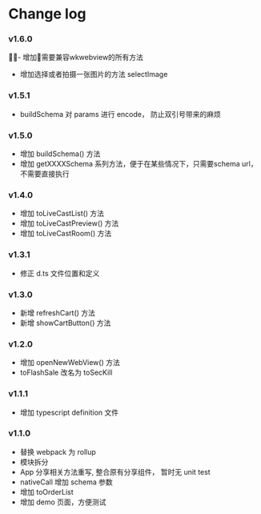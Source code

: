 # Change log

### v1.6.0

- 增加需要兼容wkwebview的所有方法
- 增加选择或者拍摄一张图片的方法 selectImage

### v1.5.1

- buildSchema 对 params 进行 encode， 防止双引号带来的麻烦

### v1.5.0

- 增加 buildSchema() 方法
- 增加 getXXXXSchema 系列方法，便于在某些情况下，只需要schema url，不需要直接执行

### v1.4.0

- 增加 toLiveCastList() 方法
- 增加 toLiveCastPreview() 方法
- 增加 toLiveCastRoom() 方法

### v1.3.1

- 修正 d.ts 文件位置和定义

### v1.3.0

- 新增 refreshCart() 方法
- 新增 showCartButton() 方法

### v1.2.0

- 增加 openNewWebView() 方法
- toFlashSale 改名为 toSecKill

### v1.1.1

- 增加 typescript definition 文件

### v1.1.0

- 替换 webpack 为 rollup
- 模块拆分
- App 分享相关方法重写, 整合原有分享组件， 暂时无 unit test
- nativeCall 增加 schema 参数
- 增加 toOrderList
- 增加 demo 页面，方便测试
